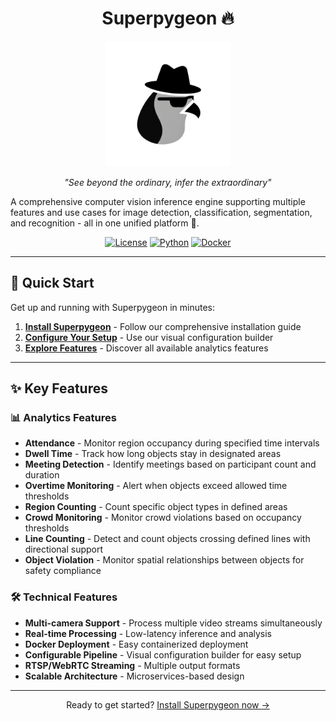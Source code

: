 <h1 align="center">
  Superpygeon 🔥
</h1>

<p align="center">
  <img src="assets/logo.png" alt="Logo" width="200">
</p>

<p align="center">
  <em>"See beyond the ordinary, infer the extraordinary"</em>
</p>

A comprehensive computer vision inference engine supporting multiple features and use cases for image detection, classification, segmentation, and recognition - all in one unified platform 🎯.

<p align="center">
  <a href="LICENSE"><img src="https://img.shields.io/badge/license-Apache-blue.svg" alt="License"></a>
  <a href="https://python.org"><img src="https://img.shields.io/badge/python-3.10+-blue.svg" alt="Python"></a>
  <a href="https://docker.com"><img src="https://img.shields.io/badge/docker-ready-blue.svg" alt="Docker"></a>
</p>

---

## 🚀 Quick Start

Get up and running with Superpygeon in minutes:

1. **[Install Superpygeon](installation.md)** - Follow our comprehensive installation guide
2. **[Configure Your Setup](config-builder.md)** - Use our visual configuration builder
3. **[Explore Features](feature.md)** - Discover all available analytics features

---

## ✨ Key Features

### 📊 Analytics Features
- **Attendance** - Monitor region occupancy during specified time intervals
- **Dwell Time** - Track how long objects stay in designated areas
- **Meeting Detection** - Identify meetings based on participant count and duration
- **Overtime Monitoring** - Alert when objects exceed allowed time thresholds
- **Region Counting** - Count specific object types in defined areas
- **Crowd Monitoring** - Monitor crowd violations based on occupancy thresholds
- **Line Counting** - Detect and count objects crossing defined lines with directional support
- **Object Violation** - Monitor spatial relationships between objects for safety compliance

### 🛠️ Technical Features
- **Multi-camera Support** - Process multiple video streams simultaneously
- **Real-time Processing** - Low-latency inference and analysis
- **Docker Deployment** - Easy containerized deployment
- **Configurable Pipeline** - Visual configuration builder for easy setup
- **RTSP/WebRTC Streaming** - Multiple output formats
- **Scalable Architecture** - Microservices-based design

---

<p align="center">
  Ready to get started? <a href="installation/">Install Superpygeon now →</a>
</p>